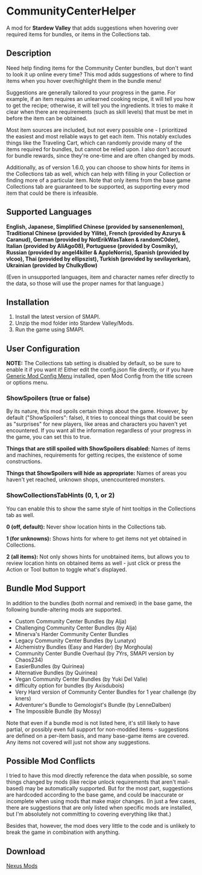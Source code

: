 # CommunityCenterHelper
A mod for **Stardew Valley** that adds suggestions when hovering over required items for bundles, or items in the Collections tab.

## Description

Need help finding items for the Community Center bundles, but don't want to look it up online every time? This mod adds suggestions of where to find items when you hover over/highlight them in the bundle menu!

Suggestions are generally tailored to your progress in the game. For example, if an item requires an unlearned cooking recipe, it will tell you how to get the recipe; otherwise, it will tell you the ingredients. It tries to make it clear when there are requirements (such as skill levels) that must be met in before the item can be obtained.

Most item sources are included, but not every possible one - I prioritized the easiest and most reliable ways to get each item. This notably excludes things like the Traveling Cart, which can randomly provide many of the items required for bundles, but cannot be relied upon. I also don't account for bundle rewards, since they're one-time and are often changed by mods.

Additionally, as of version 1.6.0, you can choose to show hints for items in the Collections tab as well, which can help with filling in your Collection or finding more of a particular item. Note that only items from the base game Collections tab are guaranteed to be supported, as supporting every mod item that could be there is infeasible.

## Supported Languages

**English, Japanese, Simplified Chinese (provided by sansenenlemon), Traditional Chinese (provided by Yilite), French (provided by Azurys & Caranud), German (provided by NotErikWasTaken & randomC0der), Italian (provided by AliAgo08), Portuguese (provided by Cosmiky), Russian (provided by angel4killer & AppleNorris), Spanish (provided by vlcoo), Thai (provided by ellipszist), Turkish (provided by sevilayerkan), Ukrainian (provided by ChulkyBow)**

(Even in unsupported languages, item and character names refer directly to the data, so those will use the proper names for that language.)

## Installation
1. Install the latest version of SMAPI.
2. Unzip the mod folder into Stardew Valley/Mods.
3. Run the game using SMAPI.

## User Configuration

**NOTE:** The Collections tab setting is disabled by default, so be sure to enable it if you want it! Either edit the config.json file directly, or if you have [Generic Mod Config Menu](https://www.nexusmods.com/stardewvalley/mods/5098) installed, open Mod Config from the title screen or options menu.

### ShowSpoilers (true or false)
By its nature, this mod spoils certain things about the game. However, by default ("ShowSpoilers": false), it tries to conceal things that could be seen as "surprises" for new players, like areas and characters you haven't yet encountered. If you want all the information regardless of your progress in the game, you can set this to true.

**Things that are still spoiled with ShowSpoilers disabled:** Names of items and machines, requirements for getting recipes, the existence of some constructions.

**Things that ShowSpoilers will hide as appropriate:** Names of areas you haven't yet reached, unknown shops, unencountered monsters.

### ShowCollectionsTabHints (0, 1, or 2)
You can enable this to show the same style of hint tooltips in the Collections tab as well.

**0 (off, default):** Never show location hints in the Collections tab.

**1 (for unknowns):** Shows hints for where to get items not yet obtained in Collections.

**2 (all items):** Not only shows hints for unobtained items, but allows you to review location hints on obtained items as well - just click or press the Action or Tool button to toggle what's displayed.

## Bundle Mod Support
In addition to the bundles (both normal and remixed) in the base game, the following bundle-altering mods are supported.

- Custom Community Center Bundles (by Alja)
- Challenging Community Center Bundles (by Alja)
- Minerva's Harder Community Center Bundles
- Legacy Community Center Bundles (by Lunatyx)
- Alchemistry Bundles (Easy and Harder) (by Morghoula)
- Community Center Bundle Overhaul (by 7Yrs, SMAPI version by Chaos234)
- EasierBundles (by Quirinea)
- Alternative Bundles (by Quirinea)
- Vegan Community Center Bundles (by Yuki Del Valle)
- difficulty option for bundles (by Axisdubois)
- Very Hard version of Community Center Bundles for 1 year challenge (by kners)
- Adventurer's Bundle to Gemologist's Bundle (by LenneDalben)
- The Impossible Bundle (by Mossy)

Note that even if a bundle mod is not listed here, it's still likely to have partial, or possibly even full support for non-modded items - suggestions are defined on a per-item basis, and many base-game items are covered. Any items not covered will just not show any suggestions.

## Possible Mod Conflicts
I tried to have this mod directly reference the data when possible, so some things changed by mods (like recipe unlock requirements that aren't mail-based) may be automatically supported. But for the most part, suggestions are hardcoded according to the base game, and could be inaccurate or incomplete when using mods that make major changes. (In just a few cases, there are suggestions that are only listed when specific mods are installed, but I'm absolutely not committing to covering everything like that.)

Besides that, however, the mod does very little to the code and is unlikely to break the game in combination with anything.

## Download

[Nexus Mods](https://www.nexusmods.com/stardewvalley/mods/6893/)
